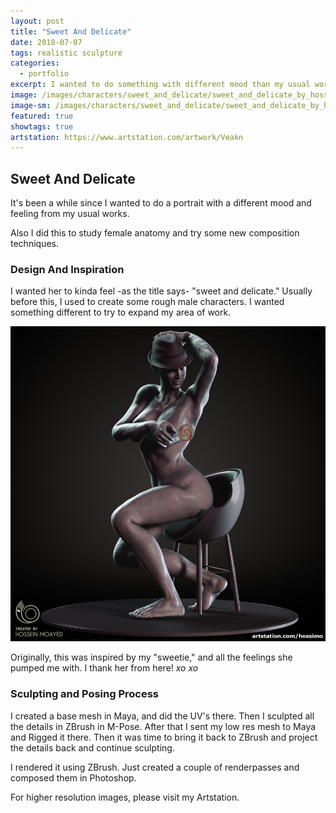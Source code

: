 ```yaml
---
layout: post
title: "Sweet And Delicate"
date: 2018-07-07
tags: realistic sculpture
categories:
  - portfolio
excerpt: I wanted to do something with different mood than my usual work, so I came up with this idea.
image: /images/characters/sweet_and_delicate/sweet_and_delicate_by_hossimo_1.jpg
image-sm: /images/characters/sweet_and_delicate/sweet_and_delicate_by_hossimo_1.jpg
featured: true
showtags: true
artstation: https://www.artstation.com/artwork/Veakn
---
```



## Sweet And Delicate

It's been a while since I wanted to do a portrait with a different mood and feeling from my usual works.

Also I did this to study female anatomy and try some new composition techniques.


### Design And Inspiration


I wanted her to kinda feel -as the title says- "sweet and delicate." Usually before this, I used to create some rough male characters. I wanted something different to try to expand my area of work.

<img src="/images/characters/sweet_and_delicate/sweet_and_delicate_by_hossimo_2.jpg" alt="sweet_and_delicate_by_hossimo_2" class="responsive">

Originally, this was inspired by my "sweetie," and all the feelings she pumped me with. I thank her from here! *xo xo*


### Sculpting and Posing Process

I created a base mesh in Maya, and did the UV's there. Then I sculpted all the details in ZBrush in M-Pose. After that I sent my low res mesh to Maya and Rigged it there. Then it was time to bring it back to ZBrush and project the details back and continue sculpting.

I rendered it using ZBrush. Just created a couple of renderpasses and composed them in Photoshop.

For higher resolution images, please visit my Artstation.
